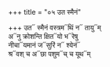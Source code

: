 +++
title = "०५ उत स्मैनं"

+++
उत᳓ स्मैनं वस्त्रम᳓थिं न᳓ तायु᳓म्  
अ᳓नु क्रोशन्ति क्षित᳓यो भ᳓रेषु  
नीचा᳓यमानं ज᳓सुरिं न᳓ श्येनं᳓  
श्र᳓वश् च अ᳓छा पशुम᳓च् च यूथ᳓म्